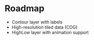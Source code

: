# Roadmap

* Contour layer with labels
* High-resolution tiled data (COG)
* HighLow layer with animation support
